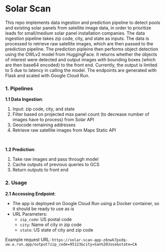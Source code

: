 # Solar Scan
This repo implements data ingestion and prediction pipeline to detect pools and existing solar panels from satellite image data, in order to prioritize leads for small/medium solar panel installation companies. The data ingestion pipeline takes zip code, city, and state as inputs. The data is processed to retrieve raw satellite images, which are then passed to the prediction pipeline. The prediction pipleine then performs object detection using the OWLv2 model from HuggingFace. It returns whether the objects of interest were detected and output images with bounding boxes (which are then base64 encoded) to the front end. Currently, the output is limited to 5 due to latency in calling the model. The endpoints are generated with Flask and scaled with Google Cloud Run. 

### 1. Pipelines
**1.1 Data Ingestion**: 
1. Input: zip code, city, and state
2. Filter based on projected max panel count (to decrease number of images have to process) from Solar API
3. Geocode remaining addresses
4. Retrieve raw satellite images from Maps Static API
<br>

**1.2 Prediction**:
1. Take raw images and pass through model
2. Cache outputs of previous queries to GCS
3. Return outputs to front end

### 2. Usage
**2.1 Accessing Endpoint**:
- The app is deployed on Google Cloud Run using a Docker container, so it should be ready to use as is 
- URL Parameters:
    - `zip_code`: US postal code
    - `city`: Name of city in zip code
    - `state`: US state of city and zip code

Example request URL: `https://solar-scan-app-z6nwk7pxdq-uw.a.run.app/output?zip_code=95123&city=San%20Jose&state=CA`
